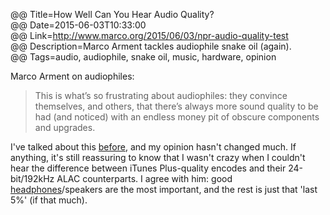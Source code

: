 @@ Title=How Well Can You Hear Audio Quality?  
@@ Date=2015-06-03T10:33:00  
@@ Link=http://www.marco.org/2015/06/03/npr-audio-quality-test  
@@ Description=Marco Arment tackles audiophile snake oil (again).  
@@ Tags=audio, audiophile, snake oil, music, hardware, opinion  

Marco Arment on audiophiles:
>This is what’s so frustrating about audiophiles: they convince themselves, and others, that there’s always more sound quality to be had (and noticed) with an endless money pit of obscure components and upgrades.

I've talked about this [before][theoveranalyzed], and my opinion hasn't changed much. If anything, it's still reassuring to know that I wasn't crazy when I couldn't hear the difference between iTunes Plus-quality encodes and their 24-bit/192kHz ALAC counterparts. I agree with him: good [headphones][amazon]/speakers are the most important, and the rest is just that 'last 5%' (if that much).

[amazon]: http://www.amazon.com/dp/B00C4VFYRC/?tag=theov0c-20
[theoveranalyzed]: http://www.theoveranalyzed.net/2015/2/3/ponoplayer-and-other-audiophile-snake-oil